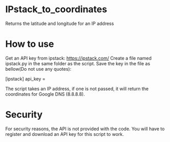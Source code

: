 # IPstack_to_coordinates
Returns the latitude and longitude for an IP address

# How to use
Get an API key from ipstack: https://ipstack.com/
Create a file named ipstack.py in the same folder as the script.
Save the key in the file as bellow(Do not use any quotes):

[ipstack]
api_key =<API key>

The script takes an IP address, if one is not passed, it will return the coordinates
for Google DNS (8.8.8.8).

# Security
For security reasons, the API is not provided with the code.
You will have to register and download an API key for this script to work.
